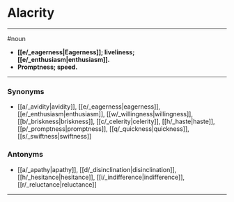 # Alacrity
---
#noun
- **[[e/_eagerness|Eagerness]]; liveliness; [[e/_enthusiasm|enthusiasm]].**
- **Promptness; speed.**
---
### Synonyms
- [[a/_avidity|avidity]], [[e/_eagerness|eagerness]], [[e/_enthusiasm|enthusiasm]], [[w/_willingness|willingness]], [[b/_briskness|briskness]], [[c/_celerity|celerity]], [[h/_haste|haste]], [[p/_promptness|promptness]], [[q/_quickness|quickness]], [[s/_swiftness|swiftness]]
### Antonyms
- [[a/_apathy|apathy]], [[d/_disinclination|disinclination]], [[h/_hesitance|hesitance]], [[i/_indifference|indifference]], [[r/_reluctance|reluctance]]
---
